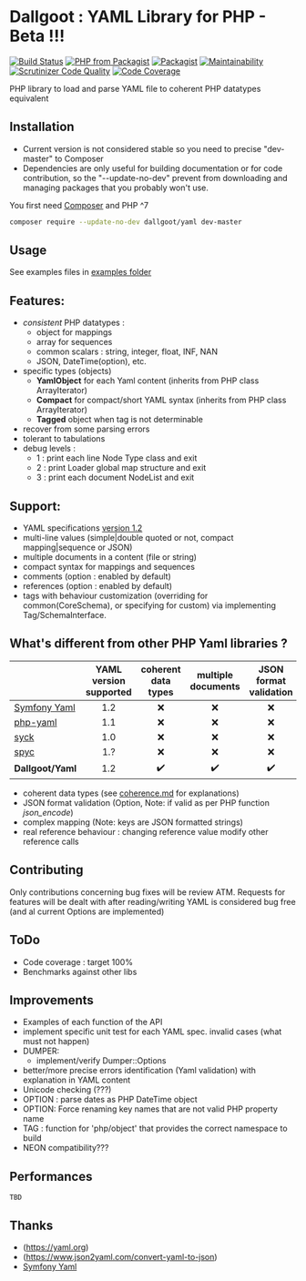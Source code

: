 # Dallgoot : YAML Library for PHP - Beta !!!

[![Build Status](https://travis-ci.org/dallgoot/yaml.svg?branch=master)](https://travis-ci.org/dallgoot/yaml) [![PHP from Packagist](https://img.shields.io/packagist/php-v/dallgoot/yaml)](https://packagist.org/packages/dallgoot/yaml) [![Packagist](https://img.shields.io/packagist/dt/dallgoot/yaml)](https://packagist.org/packages/dallgoot/yaml)
[![Maintainability](https://api.codeclimate.com/v1/badges/dfae4b8e665a1d728e3d/maintainability)](https://codeclimate.com/github/dallgoot/yaml/maintainability) [![Scrutinizer Code Quality](https://scrutinizer-ci.com/g/dallgoot/yaml/badges/quality-score.png?b=master)](https://scrutinizer-ci.com/g/dallgoot/yaml/?branch=master)
[![Code Coverage](https://scrutinizer-ci.com/g/dallgoot/yaml/badges/coverage.png?b=master)](https://scrutinizer-ci.com/g/dallgoot/yaml/?branch=master)

PHP library to load and parse YAML file to coherent PHP datatypes equivalent

## Installation

- Current version is not considered stable so you need to precise "dev-master" to Composer
- Dependencies are only useful for building documentation or for code contribution, so the "--update-no-dev" prevent from downloading and managing packages that you probably won't use.

You first need [Composer](https://getcomposer.org/) and PHP ^7

```bash
composer require --update-no-dev dallgoot/yaml dev-master
```

## Usage

See examples files in [examples folder](./examples)

## Features:

- *consistent* PHP datatypes :
  - object for mappings
  - array for sequences
  - common scalars : string, integer, float, INF, NAN
  - JSON, DateTime(option), etc.
- specific types (objects)
  - **YamlObject** for each Yaml content (inherits from PHP class ArrayIterator)
  - **Compact** for compact/short YAML syntax (inherits from PHP class ArrayIterator)
  - **Tagged** object when tag is not determinable
- recover from some parsing errors
- tolerant to tabulations
- debug levels :
  - 1 : print each line Node Type class and exit
  - 2 : print Loader global map structure and exit
  - 3 : print each document NodeList and exit

## Support:

- YAML specifications [version 1.2](http://yaml.org/spec/1.2/spec.html)
- multi-line values (simple|double quoted or not, compact mapping|sequence or JSON)
- multiple documents in a content (file or string)
- compact syntax for mappings and sequences
- comments (option : enabled by default)
- references (option : enabled by default)
- tags with behaviour customization (overriding for common(CoreSchema), or specifying for custom) via implementing Tag/SchemaInterface.

## What's different from other PHP Yaml libraries ?

|                                                                      | YAML version supported | coherent data types | multiple documents | JSON format validation | complex mapping | real reference behaviour | custom tags handling |
| -------------------------------------------------------------------- |:----------------------:|:-------------------:|:------------------:|:----------------------:|:---------------:|:------------------------:|:--------------------:|
| [Symfony Yaml](https://symfony.com/doc/current/components/yaml.html) | 1.2                    | ❌                   | ❌                  | ❌                      | ❌               | ❌                        | ❌                    |
| [php-yaml](https://pecl.php.net/package/yaml)                        | 1.1                    | ❌                   | ❌                  | ❌                      | ❌               | ❌                        | ❌                    |
| [syck](http://pecl.php.net/package/syck)                             | 1.0                    | ❌                   | ❌                  | ❌                      | ❌               | ❌                        | ❌                    |
| [spyc](https://github.com/mustangostang/spyc)                        | 1.?                    | ❌                   | ❌                  | ❌                      | ❌               | ❌                        | ❌                    |
| **Dallgoot/Yaml**                                                    | 1.2                    | ✔️                  | ✔️                 | ✔️                     | ✔️              | ✔️                       | ✔️                   |

- coherent data types (see [coherence.md](./documentation/coherence.md) for explanations)
- JSON format validation (Option, Note: if valid as per PHP function *json_encode*)
- complex mapping (Note: keys are JSON formatted strings)
- real reference behaviour : changing reference value modify other reference calls

## Contributing

  Only contributions concerning bug fixes will be review ATM.
  Requests for features will be dealt with after reading/writing YAML is considered bug free (and al current Options are implemented)

## ToDo

- Code coverage : target 100%
- Benchmarks against other libs

## Improvements

- Examples of each function of the API
- implement specific unit test for each YAML spec. invalid cases (what must not happen)
- DUMPER:
  - implement/verify Dumper::Options
- better/more precise errors identification (Yaml validation) with explanation in YAML content
- Unicode checking (???)
- OPTION : parse dates as PHP DateTime object
- OPTION: Force renaming key names that are not valid PHP property name
- TAG : function for 'php/object' that provides the correct namespace to build
- NEON compatibility???

## Performances

    TBD

## Thanks

- (https://yaml.org)
- (https://www.json2yaml.com/convert-yaml-to-json)
- [Symfony Yaml](https://symfony.com/doc/current/components/yaml.html)

